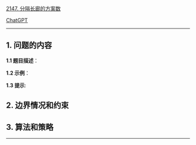 [2147. 分隔长廊的方案数](https://leetcode.cn/problems/number-of-ways-to-divide-a-long-corridor)

[ChatGPT](chat.openai.com)

---

## 1. 问题的内容
**1.1 题目描述**：

**1.2 示例**：

**1.3 提示**:

## 2. 边界情况和约束


## 3. 算法和策略

---

